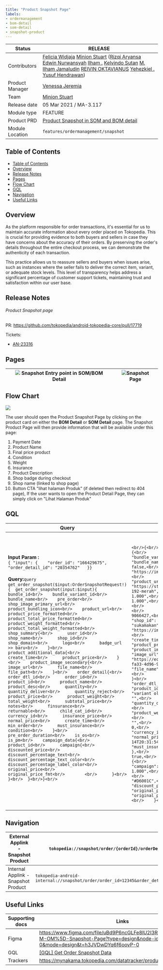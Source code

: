 ```yaml
---
title: "Product Snapshot Page"
labels:
- ordermanagement
- bom-detail
- som-detail
- snapshot-product
---
```



| **Status** | <!--start status:GREEN-->RELEASE<!--end status--> |
| --- | --- |
| Contributors | [Felicia Widjaja](https://tokopedia.atlassian.net/wiki/people/5c90c19d196abe2e884c82ed?ref=confluence) [Minion Stuart](https://tokopedia.atlassian.net/people/team/eeba862a-bd9d-472c-b901-415b15b1a37e) ([Rizqi Aryansa](https://tokopedia.atlassian.net/wiki/people/5e25ee87006fae0ca232e1ac?ref=confluence) [Edwin Nurwansyah](https://tokopedia.atlassian.net/wiki/people/622e71a875f257006a98bab9?ref=confluence) [Ilham .](https://tokopedia.atlassian.net/wiki/people/5de4d2148743750d00b7cc12?ref=confluence) [Kelvindo Sutan](https://tokopedia.atlassian.net/wiki/people/5ff2a8fe44065f013f93507c?ref=confluence) [M. Ilham Jamaludin](https://tokopedia.atlassian.net/wiki/people/5c87306ea329a40b8555c1ca?ref=confluence) [REIVIN OKTAVIANUS](https://tokopedia.atlassian.net/wiki/people/5dae89dab86cd40c2da5ad2f?ref=confluence) [Yehezkiel .](https://tokopedia.atlassian.net/wiki/people/5c94aa7a7792242c8613ad14?ref=confluence) [Yusuf Hendrawan](https://tokopedia.atlassian.net/wiki/people/5df336f3f4ab290ecfc64169?ref=confluence)) |
| Product Manager | [Venessa Jeremia](https://tokopedia.atlassian.net/wiki/people/5ce4e9c983de300fe5d546d7?ref=confluence)  |
| Team | [Minion Stuart](https://tokopedia.atlassian.net/people/team/eeba862a-bd9d-472c-b901-415b15b1a37e?ref=directory&src=peopleMenu) |
| Release date | 05 Mar 2021 / <!--start status:GREY-->MA-3.117<!--end status-->  |
| Module type | <!--start status:YELLOW-->FEATURE<!--end status--> |
| Product PRD | [Product Snapshot in SOM and BOM detail](/wiki/spaces/SM/pages/2350712352/Product+Snapshot+in+SOM+and+BOM+detail)  |
| Module Location | `features/ordermanagement/snapshot` |

## Table of Contents

- [Table of Contents](https://tokopedia.atlassian.net/wiki/spaces/PA/pages/2349237360/Product+Snapshot+Page#Table-of-Contents)
- [Overview](https://tokopedia.atlassian.net/wiki/spaces/PA/pages/2349237360/Product+Snapshot+Page#Overview)
- [Release Notes](https://tokopedia.atlassian.net/wiki/spaces/PA/pages/2349237360/Product+Snapshot+Page#Release-Notes)
- [Pages](https://tokopedia.atlassian.net/wiki/spaces/PA/pages/2349237360/Product+Snapshot+Page#Pages)
- [Flow Chart](https://tokopedia.atlassian.net/wiki/spaces/PA/pages/2349237360/Product+Snapshot+Page#Flow-Chart)
- [GQL](https://tokopedia.atlassian.net/wiki/spaces/PA/pages/2349237360/Product+Snapshot+Page#GQL)
- [Navigation](https://tokopedia.atlassian.net/wiki/spaces/PA/pages/2349237360/Product+Snapshot+Page#Navigation)
- [Useful Links](https://tokopedia.atlassian.net/wiki/spaces/PA/pages/2349237360/Product+Snapshot+Page#Useful-Links)

## Overview

As the platform responsible for order transactions, it's essential for us to maintain accurate information about every order placed on Tokopedia. This is crucial for providing evidence to both buyers and sellers in case they have concerns about the accuracy of their orders. By preserving the order's details throughout the entire checkout process, we can demonstrate the authenticity of each transaction.

This practice allows us to reassure sellers and buyers when issues arise, such as instances where the seller fails to deliver the correct item, variant, or adequate stock levels. This level of transparency helps address a significant percentage of customer support tickets, maintaining trust and satisfaction within our user base.

## Release Notes

<!--start expand:July, 15th 2022 (MA-3.183/SA-2.113)-->
###### Product Snapshot page
PR: <https://github.com/tokopedia/android-tokopedia-core/pull/17719> 

Tickets:
- [AN-23316](https://tokopedia.atlassian.net/browse/AN-23316)
<!--end expand-->

## Pages

| ![](res/snapshot_entry_point.png) Snapshot Entry point in SOM/BOM Detail<br/> | ![](res/snapshot_page.png)Snapshot Page<br/> |
|-------------------------------------------------------------------------------|----------------------------------------------|

## Flow Chart

![](res/SnapshotProductPage_flowchart.png)


The user should open the Product Snapshot Page by clicking on the product card on either the **BOM Detail** or **SOM Detail** page. The Snapshot Product Page will then provide information that will be available under this page: 

1. Payment Date
2. Product Name
3. Final price product
4. Condition
5. Weight
6. Insurance
7. Product Description
8. Shop badge during checkout
9. Shop name (linked to shop page)
10. Button CTA "lihat halaman Produk" (if deleted then redirect to 404 page), If the user wants to open the Product Detail Page, they can simply click on "Lihat Halaman Produk"

## GQL
| **Query**                                                                                                                                                                                                                                                                                                                                                                                                                                                                                                                                                                                                                                                                                                                                                                                                                                                                                                                                                                                                                                                                                                                                                                                                                                                                                                                                                                                                                                                                                                                                                                                                                                                                                                                                                                                                                                                                        | **Response (JSON)**                                                                                                                                                                                                                                                                                                                                                                                                                                                                                                                                                                                                                                                                                                                                                                                                                                                                                                                                                                                                                                                                                                                                                                                                                                                                                                                                                                                                                                                                                                                                                                                                                                                                                                                                                                                                                                                                                                                                                                                                                                                                                                                                                                                                                                                                                                                                                                                                                                                                                                                                                                                                                                                                                                                                                                                                                           |
|----------------------------------------------------------------------------------------------------------------------------------------------------------------------------------------------------------------------------------------------------------------------------------------------------------------------------------------------------------------------------------------------------------------------------------------------------------------------------------------------------------------------------------------------------------------------------------------------------------------------------------------------------------------------------------------------------------------------------------------------------------------------------------------------------------------------------------------------------------------------------------------------------------------------------------------------------------------------------------------------------------------------------------------------------------------------------------------------------------------------------------------------------------------------------------------------------------------------------------------------------------------------------------------------------------------------------------------------------------------------------------------------------------------------------------------------------------------------------------------------------------------------------------------------------------------------------------------------------------------------------------------------------------------------------------------------------------------------------------------------------------------------------------------------------------------------------------------------------------------------------------|-----------------------------------------------------------------------------------------------------------------------------------------------------------------------------------------------------------------------------------------------------------------------------------------------------------------------------------------------------------------------------------------------------------------------------------------------------------------------------------------------------------------------------------------------------------------------------------------------------------------------------------------------------------------------------------------------------------------------------------------------------------------------------------------------------------------------------------------------------------------------------------------------------------------------------------------------------------------------------------------------------------------------------------------------------------------------------------------------------------------------------------------------------------------------------------------------------------------------------------------------------------------------------------------------------------------------------------------------------------------------------------------------------------------------------------------------------------------------------------------------------------------------------------------------------------------------------------------------------------------------------------------------------------------------------------------------------------------------------------------------------------------------------------------------------------------------------------------------------------------------------------------------------------------------------------------------------------------------------------------------------------------------------------------------------------------------------------------------------------------------------------------------------------------------------------------------------------------------------------------------------------------------------------------------------------------------------------------------------------------------------------------------------------------------------------------------------------------------------------------------------------------------------------------------------------------------------------------------------------------------------------------------------------------------------------------------------------------------------------------------------------------------------------------------------------------------------------------------|
| **Input Param :**<br/>```{ "input": {    "order_id": "166429675", "order_detail_id": "20354762"   }}```<br/><br/>**Query:**```query get_order_snapshot($input:OrderSnapshotRequest!) {  get_order_snapshot(input:$input){    bundle_id<br/>    bundle_variant_id<br/>    bundle_name<br/>    pre_order<br/>    shop_image_primary_url<br/>    product_bundling_icon<br/>    product_url<br/>    product_price_formatted<br/>    product_total_price_formatted<br/>    product_weight_formatted<br/>    product_total_weight_formatted<br/>    shop_summary{<br/>      user_id<br/>      shop_name<br/>      shop_id<br/>      shop_domain<br/>      logo<br/>      badge_url >> baru<br/>    }<br/>    product_additional_data{<br/>      create_time<br/>      product_price<br/>    }<br/>    product_image_secondary{<br/>      image_url<br/>      file_name<br/>      file_path<br/>    }<br/>    order_detail{<br/>      order_dtl_id<br/>      order_id<br/>      product_id<br/>      product_name<br/>      product_desc<br/>      quantity<br/>      quantity_deliver<br/>      quantity_reject<br/>      product_price<br/>      product_weight<br/>      total_weight<br/>      subtotal_price<br/>      notes<br/>      finsurance<br/>      returnable<br/>      child_cat_id<br/>      currency_id<br/>      insurance_price<br/>      normal_price<br/>      create_time<br/>      min_order<br/>      must_insurance<br/>      condition<br/>    }<br/>    pre_order_duration<br/>    is_os<br/>    is_pm<br/>    campaign_data{<br/>      product_id<br/>      campaign{<br/>        discounted_price<br/>        discount_percentage_text<br/>        discount_percentage_text_color<br/>        discount_percentage_label_color<br/>        original_price<br/>        original_price_fmt<br/>        <br/>      }<br/>    }<br/>  }<br/>}<br/>```<br/><br/> | <br/><br/>```<br/>{<br/>  "data": {<br/>    "get_order_snapshot": {<br/>      "bundle_id":1,<br/>      "bundle_varian_id":"1-shoe-white",<br/>      "bundle_name":"sepatu putih",<br/>      "pre_order": false,<br/>      "shop_image_primary_url": "https://images.tokopedia.net/img/seller_no_logo_2.png",<br/>      "product_bundling_icon":"",<br/>      "product_url": "https://staging.tokopedia.com/sukamakan/variant-oldflow-192-merah",<br/>      "product_price_formatted": "Rp 1.000",<br/>      "product_total_price_formatted": "Rp 1.000",<br/>      "product_weight_formatted": "250 gr",<br/>      "product_total_weight_formatted": "250 gr",<br/>      "shop_summary": {<br/>        "user_id": 9066427,<br/>        "shop_name": "Suka makan",<br/>        "shop_id": 6550506,<br/>        "shop_domain": "sukamakan",<br/>        "logo": "https://images.tokopedia.net/img/seller_no_logo_2.png"<br/>      },<br/>      "product_additional_data": {<br/>        "create_time": "14 January 2021",<br/>        "product_price": "Rp 1.000"<br/>      },<br/>      "product_image_secondary": [<br/>        {<br/>          "image_url": "https://ecs7.tokopedia.net/img/VqbcmM/2021/1/13/0c953431-fa33-4d96-99cc-416395f375af.jpg",<br/>          "file_name": "0c953431-fa33-4d96-99cc-416395f375af.jpg",<br/>          "file_path": "VqbcmM/2021/1/13"<br/>        }<br/>      ],<br/>      "order_detail": {<br/>        "order_dtl_id": 0,<br/>        "order_id": 166497971,<br/>        "product_id": 15578219,<br/>        "product_name": "variant oldflow 192 - Merah",<br/>        "product_desc": "",<br/>        "quantity": 1,<br/>        "quantity_deliver": 1,<br/>        "quantity_reject": 0,<br/>        "product_price": 1000,<br/>        "product_weight": 0.25,<br/>        "total_weight": 0.25,<br/>        "subtotal_price": 1000,<br/>        "notes": "",<br/>        "finsurance": 1,<br/>        "returnable": 0,<br/>        "child_cat_id": 995,<br/>        "currency_id": 1,<br/>        "insurance_price": 0,<br/>        "normal_price": 1000,<br/>        "create_time": "2021-01-14T20:31:54.955201Z",<br/>        "min_order": 1,<br/>        "must_insurance": 1,<br/>        "condition": 1<br/>      },<br/>      "pre_order_duration": "",<br/>      "is_os": true,<br/>      "is_pm": false,<br/>      "campaign_data": {<br/>        "product_id": 15578219,<br/>        "campaign": {<br/>          "discounted_price": "Rp 1.000",<br/>          "discount_percentage_text": "50%",<br/>          "discount_percentage_text_color": "#D6001C",<br/>          "discount_percentage_label_color": "#FFEAEF",<br/>          "original_price": "Rp 2.000",<br/>          "original_price_fmt": "2000.00"<br/>        }<br/>      }<br/>    }<br/>  }<br/>}<br/>```<br/><br/> |

## Navigation
| External Applink - Snapshot Product | `tokopedia://snapshot/order/{orderId}/orderDetailId`                              |
|-------------------------------------|-----------------------------------------------------------------------------------|
| Internal Applink - Snapshot Product | `tokopedia-android-internal://snapshot/order/order_id=12345&order_detail_id=6789` |

## Useful Links
| Supporting docs | Links |
| --- | --- |
| Figma | <https://www.figma.com/file/uBd9P6ncGLFe8lU2I3RzKN/%5BUX%2FUI-M-OM%5D-Snapshot-Page?type=design&node-id=30-0&mode=design&t=h3JVDwDYq6f6oovP-0>  |
| GQL | [[GQL] Get Order Snapshot Data](/wiki/spaces/TTD/pages/972229540)  |
| Trackers | <https://mynakama.tokopedia.com/datatracker/product/requestdetail/328>  |

